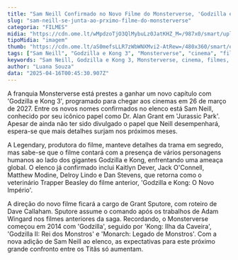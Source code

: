 ```yaml
---
title: "Sam Neill Confirmado no Novo Filme do Monsterverse, 'Godzilla e Kong 3'"
slug: "sam-neill-se-junta-ao-prximo-filme-do-monsterverse"
categoria: "FILMES"
midia: "https://cdn.ome.lt/wMpdzoTjO3QlMybuLz0JatKHZ_M=/987x0/smart/uploads/conteudo/fotos/Design_sem_nome_-_2025-04-15T203220.208.png"
tipoMidia: "imagem"
thumb: "https://cdn.ome.lt/aS0mefsLLR7zWbWNXMvi2-AtRew=/480x360/smart/extras/conteudos/Design_sem_nome_-_2025-04-15T203220.208.png"
tags: ["Sam Neill", "Godzilla e Kong 3", "Monsterverse", "cinema", "filmes", "lançamentos", "Legendary"]
keywords: "Sam Neill, Godzilla e Kong 3, Monsterverse, cinema, filmes, lançamentos, Legendary"
author: "Luana Souza"
data: "2025-04-16T00:45:30.907Z"
---
```


A franquia Monsterverse está prestes a ganhar um novo capítulo com 'Godzilla e Kong 3', programado para chegar aos cinemas em 26 de março de 2027. Entre os novos nomes confirmados no elenco está Sam Neill, conhecido por seu icônico papel como Dr. Alan Grant em 'Jurassic Park'. Apesar de ainda não ter sido divulgado o papel que Neill desempenhará, espera-se que mais detalhes surjam nos próximos meses.

A Legendary, produtora do filme, manteve detalhes da trama em segredo, mas sabe-se que o filme contará com a presença de vários personagens humanos ao lado dos gigantes Godzilla e Kong, enfrentando uma ameaça global. O elenco já confirmado inclui Kaitlyn Dever, Jack O'Connell, Matthew Modine, Delroy Lindo e Dan Stevens, que retorna como o veterinário Trapper Beasley do filme anterior, 'Godzilla e Kong: O Novo Império'.

A direção do novo filme ficará a cargo de Grant Sputore, com roteiro de Dave Callaham. Sputore assume o comando após os trabalhos de Adam Wingard nos filmes anteriores da saga. Recordando, o Monsterverse começou em 2014 com 'Godzilla', seguido por 'Kong: Ilha da Caveira', 'Godzilla II: Rei dos Monstros' e 'Monarch: Legado de Monstros'. Com a nova adição de Sam Neill ao elenco, as expectativas para este próximo grande confronto entre os Titãs só aumentam.